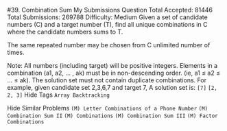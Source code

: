 #39. Combination Sum My Submissions Question
Total Accepted: 81446 Total Submissions: 269788 Difficulty: Medium
Given a set of candidate numbers (C) and a target number (T), find all unique combinations in C where the candidate numbers sums to T.

The same repeated number may be chosen from C unlimited number of times.

Note:
All numbers (including target) will be positive integers.
Elements in a combination (a1, a2, … , ak) must be in non-descending order. (ie, a1 ≤ a2 ≤ … ≤ ak).
The solution set must not contain duplicate combinations.
For example, given candidate set 2,3,6,7 and target 7, 
A solution set is: 
```[7]``` 
```[2, 2, 3]``` 
Hide Tags ```Array Backtracking```

Hide Similar Problems ```(M) Letter Combinations of a Phone Number``` ```(M) Combination Sum II``` ```(M) Combinations``` ```(M) Combination Sum III``` ```(M) Factor Combinations```
